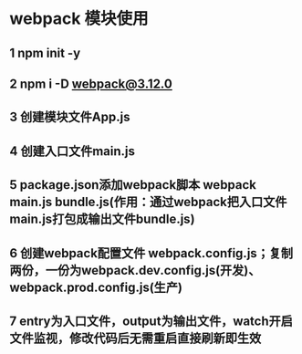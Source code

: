 # webpack 模块使用
## 1 npm init -y
## 2 npm i -D webpack@3.12.0
## 3 创建模块文件App.js
## 4 创建入口文件main.js
## 5 package.json添加webpack脚本 webpack main.js bundle.js(作用：通过webpack把入口文件main.js打包成输出文件bundle.js)
## 6 创建webpack配置文件 webpack.config.js；复制两份，一份为webpack.dev.config.js(开发)、webpack.prod.config.js(生产)
## 7 entry为入口文件，output为输出文件，watch开启文件监视，修改代码后无需重启直接刷新即生效